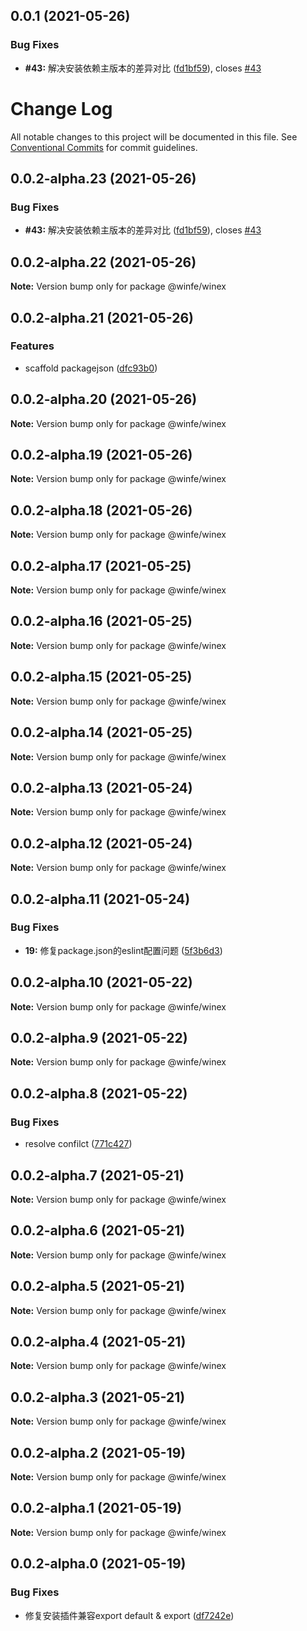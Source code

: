 ## 0.0.1 (2021-05-26)


### Bug Fixes

* **#43:** 解决安装依赖主版本的差异对比 ([fd1bf59](https://github.com/cool-fe/winex-cli/commit/fd1bf597c5a2564fe88b5ed35b553ff43450648a)), closes [#43](https://github.com/cool-fe/winex-cli/issues/43)



# Change Log

All notable changes to this project will be documented in this file.
See [Conventional Commits](https://conventionalcommits.org) for commit guidelines.

## 0.0.2-alpha.23 (2021-05-26)


### Bug Fixes

* **#43:** 解决安装依赖主版本的差异对比 ([fd1bf59](https://github.com/cool-fe/winex-cli/commit/fd1bf597c5a2564fe88b5ed35b553ff43450648a)), closes [#43](https://github.com/cool-fe/winex-cli/issues/43)





## 0.0.2-alpha.22 (2021-05-26)

**Note:** Version bump only for package @winfe/winex





## 0.0.2-alpha.21 (2021-05-26)


### Features

* scaffold packagejson ([dfc93b0](https://github.com/cool-fe/winex-cli/commit/dfc93b0e9e1981ac08772b28cdc595f621f62ad3))





## 0.0.2-alpha.20 (2021-05-26)

**Note:** Version bump only for package @winfe/winex





## 0.0.2-alpha.19 (2021-05-26)

**Note:** Version bump only for package @winfe/winex





## 0.0.2-alpha.18 (2021-05-26)

**Note:** Version bump only for package @winfe/winex





## 0.0.2-alpha.17 (2021-05-25)

**Note:** Version bump only for package @winfe/winex





## 0.0.2-alpha.16 (2021-05-25)

**Note:** Version bump only for package @winfe/winex





## 0.0.2-alpha.15 (2021-05-25)

**Note:** Version bump only for package @winfe/winex





## 0.0.2-alpha.14 (2021-05-25)

**Note:** Version bump only for package @winfe/winex





## 0.0.2-alpha.13 (2021-05-24)

**Note:** Version bump only for package @winfe/winex





## 0.0.2-alpha.12 (2021-05-24)

**Note:** Version bump only for package @winfe/winex





## 0.0.2-alpha.11 (2021-05-24)


### Bug Fixes

* **19:** 修复package.json的eslint配置问题 ([5f3b6d3](https://github.com/cool-fe/winex-cli/commit/5f3b6d3ff45e013f1c4ce3444038e976041e74ba))





## 0.0.2-alpha.10 (2021-05-22)

**Note:** Version bump only for package @winfe/winex





## 0.0.2-alpha.9 (2021-05-22)

**Note:** Version bump only for package @winfe/winex





## 0.0.2-alpha.8 (2021-05-22)


### Bug Fixes

* resolve confilct ([771c427](https://github.com/cool-fe/winex-cli/commit/771c4276224d03eb9474af2c10decfdf411f6a39))





## 0.0.2-alpha.7 (2021-05-21)

**Note:** Version bump only for package @winfe/winex





## 0.0.2-alpha.6 (2021-05-21)

**Note:** Version bump only for package @winfe/winex





## 0.0.2-alpha.5 (2021-05-21)

**Note:** Version bump only for package @winfe/winex





## 0.0.2-alpha.4 (2021-05-21)

**Note:** Version bump only for package @winfe/winex





## 0.0.2-alpha.3 (2021-05-21)

**Note:** Version bump only for package @winfe/winex





## 0.0.2-alpha.2 (2021-05-19)

**Note:** Version bump only for package @winfe/winex





## 0.0.2-alpha.1 (2021-05-19)

**Note:** Version bump only for package @winfe/winex





## 0.0.2-alpha.0 (2021-05-19)


### Bug Fixes

* 修复安装插件兼容export default & export ([df7242e](https://github.com/cool-fe/winex-cli/commit/df7242e8d7799cc383a4f9c9d5e86d1c00671208))
